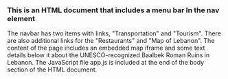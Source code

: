 ### This is an HTML document that includes a menu bar In the nav element
The navbar has two items with 
links, "Transportation" and "Tourism". There are also
additional links for the "Restaurants" and "Map of 
Lebanon". The content of the page includes an 
embedded map iframe and some text details below 
it about the UNESCO-recognized Baalbek Roman Ruins
in Lebanon. The JavaScript file app.js is included
at the end of the body section of the HTML document.